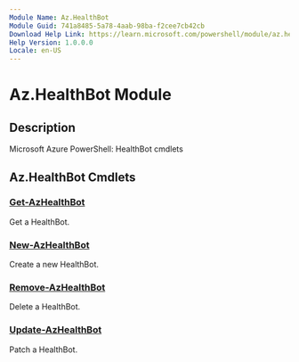 ```yaml
---
Module Name: Az.HealthBot
Module Guid: 741a8485-5a78-4aab-98ba-f2cee7cb42cb
Download Help Link: https://learn.microsoft.com/powershell/module/az.healthbot
Help Version: 1.0.0.0
Locale: en-US
---
```


# Az.HealthBot Module
## Description
Microsoft Azure PowerShell: HealthBot cmdlets

## Az.HealthBot Cmdlets
### [Get-AzHealthBot](Get-AzHealthBot.md)
Get a HealthBot.

### [New-AzHealthBot](New-AzHealthBot.md)
Create a new HealthBot.

### [Remove-AzHealthBot](Remove-AzHealthBot.md)
Delete a HealthBot.

### [Update-AzHealthBot](Update-AzHealthBot.md)
Patch a HealthBot.

